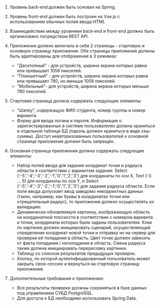 1. Уровень back-end должен быть основан на Spring.
2. Уровень front-end должен быть построен на Vue.js с использованием обычных полей ввода HTML
3. Взаимодействие между уровнями back-end и front-end должно быть организовано посредством REST API.
4. Приложение должно включать в себя 2 страницы - стартовую и основную страницу приложения. Обе страницы приложения должны быть адаптированы для отображения в 3 режимах:
   - "Десктопный" - для устройств, ширина экрана которых равна или превышает 1058 пикселей.
   - "Планшетный" - для устройств, ширина экрана которых равна или превышает 780, но меньше 1058 пикселей.
   - "Мобильный"- для устройств, ширина экрана которых меньше 780 пикселей.

5. Стартовая страница должна содержать следующие элементы:
   - "Шапку", содержащую ФИО студента, номер группы и номер варианта.
   - Форму для ввода логина и пароля. Информация о зарегистрированных в системе пользователях должна храниться в отдельной таблице БД (пароль должен храниться в виде хэш-суммы). Доступ неавторизованных пользователей к основной странице приложения должен быть запрещён.

6. Основная страница приложения должна содержать следующие элементы:

   - Набор полей ввода для задания координат точки и радиуса области в соответствии с вариантом задания: Select {'-5','-4','-3','-2','-1','0','1','2','3'} для координаты по оси X, Text (-3 ... 5) для координаты по оси Y, и Select {'-5','-4','-3','-2','-1','0','1','2','3'} для задания радиуса области. Если поле ввода допускает ввод заведомо некорректных данных (таких, например, как буквы в координатах точки или отрицательный радиус), то приложение должно осуществлять их валидацию.
   - Динамически обновляемую картинку, изображающую область на координатной плоскости в соответствии с номером варианта и точки, координаты которых были заданы пользователем. Клик по картинке должен инициировать сценарий, осуществляющий определение координат новой точки и отправку их на сервер для проверки её попадания в область. Цвет точек должен зависить от факта попадания / непопадания в область. Смена радиуса также должна инициировать перерисовку картинки.
   - Таблицу со списком результатов предыдущих проверок.
   - Кнопку, по которой аутентифицированный пользователь может закрыть свою сессию и вернуться на стартовую страницу приложения.

7. Дополнительные требования к приложению:
   - Все результаты проверки должны сохраняться в базе данных под управлением СУБД PostgreSQL.
   - Для доступа к БД необходимо использовать Spring Data.
